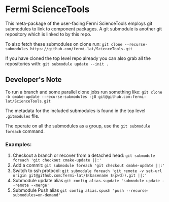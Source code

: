 # Fermi ScienceTools

This meta-package of the user-facing Fermi ScienceTools employs git submodules to link
to component packages. A git submodule is another git repository which is linked to by
this repo.

To also fetch these submodules on clone run:
`git clone --recurse-submodules https://github.com/fermi-lat/ScienceTools.git`

If you have cloned the top level repo already you can also grab all the repositories with:
`git submodule update --init .`


## Developer's Note

To run a branch and some parallel clone jobs run something like:
`git clone -b cmake-update --recurse-submodules -j8 git@github.com:fermi-lat/ScienceTools.git`

The metadata for the included submodules is found in the top level `.gitmodules` file.

The operate on all the submodules as a group, use the `git submodule foreach` command.

### Examples:

 1. Checkout a branch or recover from a detached head: `git submodule foreach 'git checkout cmake-update ||:'`
 1. Add a commit: `git submodule foreach 'git checkout cmake-update ||:'`
 1. Switch to ssh protocol: `git submodule foreach 'git remote -v set-url origin git@github.com:fermi-lat/$(basename $(pwd)).git ||:'`
 1. Submodule update alias `git config alias.supdate 'submodule update --remote --merge'`
 1. Submodule Push alias `git config alias.spush 'push --recurse-submodules=on-demand'`


